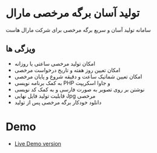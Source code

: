 # تولید آسان برگه مرخصی مارال
سامانه تولید آسان و سریع برگه مرخصی برای شرکت مارال هاست
## ویزگی ها
* امکان تولید مرخصی ساعتی یا روزانه
* امکان تعیین روز هفته و تاریخ درخواست مرخصی 
* امکان تعیین شماتیک ساعت و دقیقه شروع و پایان مرخصی
* به کمک برنامه نویسی PHP و جاوا اسکریپت
* نوشتن بر روی تصویر به صورت فارسی و به کمک کد نویسی 
* قابلیت تولید فایل نهایی Jpg مرخصی 
* دانلود خودکار برگه مرخصی پس از تولید

# Demo
 * [Live Demo version](https://mor.maus.ir)
